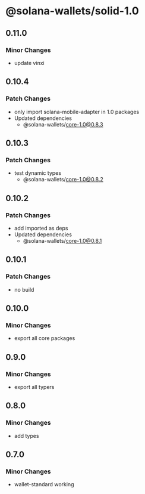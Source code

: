 # @solana-wallets/solid-1.0

## 0.11.0

### Minor Changes

- update vinxi

## 0.10.4

### Patch Changes

- only import solana-mobile-adapter in 1.0 packages
- Updated dependencies
  - @solana-wallets/core-1.0@0.8.3

## 0.10.3

### Patch Changes

- test dynamic types
  - @solana-wallets/core-1.0@0.8.2

## 0.10.2

### Patch Changes

- add imported as deps
- Updated dependencies
  - @solana-wallets/core-1.0@0.8.1

## 0.10.1

### Patch Changes

- no build

## 0.10.0

### Minor Changes

- export all core packages

## 0.9.0

### Minor Changes

- export all typers

## 0.8.0

### Minor Changes

- add types

## 0.7.0

### Minor Changes

- wallet-standard working
